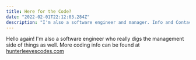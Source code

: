 ```yaml
---
title: Here for the Code?
date: "2022-02-01T22:12:03.284Z"
description: "I'm also a software engineer and manager. Info and Contact at hunterleevescodes.com"
---
```


Hello again! I'm also a software engineer who really digs the management side of things as well. More coding info can be found at [hunterleevescodes.com](https://www.hunterleevescodes.com)
